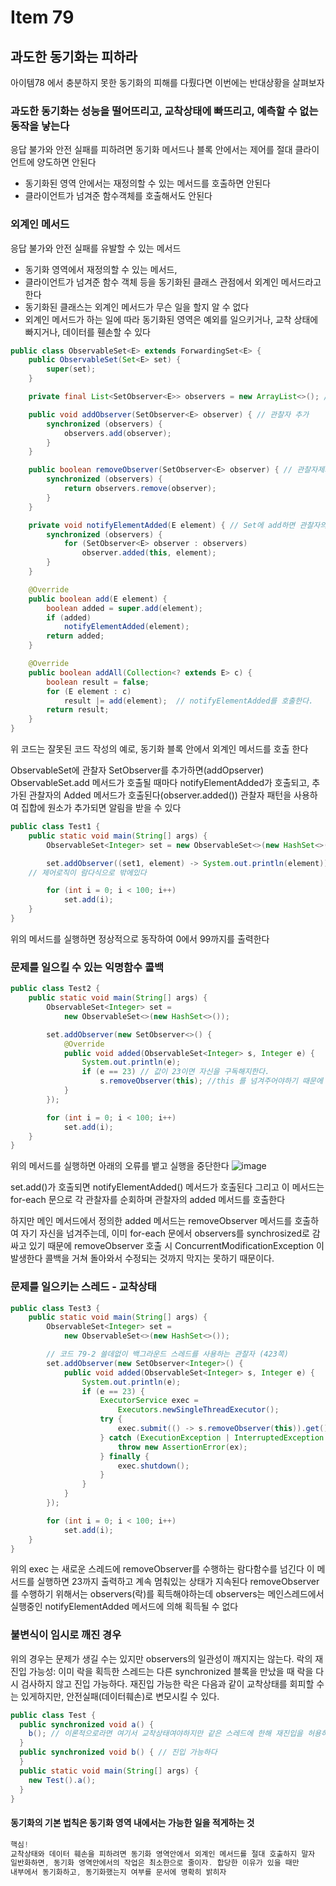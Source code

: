 # Item 79
## 과도한 동기화는 피하라
아이템78 에서 충분하지 못한 동기화의 피해를 다뤘다면 이번에는 반대상황을 살펴보자

### 과도한 동기화는 성능을 떨어뜨리고, 교착상태에 빠뜨리고, 예측할 수 없는 동작을 낳는다
응답 불가와 안전 실패를 피하려면 동기화 메서드나 블록 안에서는 제어를 절대 클라이언트에 양도하면 안된다
- 동기화된 영역 안에서는 재정의할 수 있는 메서드를 호출하면 안된다
- 클라이언트가 넘겨준 함수객체를 호출해서도 안된다

### 외계인 메서드
응답 불가와 안전 실패를 유발할 수 있는 메서드
- 동기화 영역에서 재정의할 수 있는 메서드,
- 클라이언트가 넘겨준 함수 객체 등을 동기화된 클래스 관점에서 외계인 메서드라고 한다
- 동기화된 클래스는 외계인 메서드가 무슨 일을 할지 알 수 없다
- 외계인 메서드가 하는 일에 따라 동기화된 영역은 예외를 일으키거나, 교착 상태에 빠지거나, 데이터를 휀손할 수 있다


```java
public class ObservableSet<E> extends ForwardingSet<E> {
    public ObservableSet(Set<E> set) {
        super(set);
    }

    private final List<SetObserver<E>> observers = new ArrayList<>(); // 관찰자리스트 보관

    public void addObserver(SetObserver<E> observer) { // 관찰자 추가
        synchronized (observers) {
            observers.add(observer);
        }
    }

    public boolean removeObserver(SetObserver<E> observer) { // 관찰자제거
        synchronized (observers) {
            return observers.remove(observer);
        }
    }

    private void notifyElementAdded(E element) { // Set에 add하면 관찰자의 added 메서드를 호출한다.
        synchronized (observers) {
            for (SetObserver<E> observer : observers)
                observer.added(this, element);
        }
    }

    @Override
    public boolean add(E element) {
        boolean added = super.add(element);
        if (added)
            notifyElementAdded(element);
        return added;
    }

    @Override
    public boolean addAll(Collection<? extends E> c) {
        boolean result = false;
        for (E element : c)
            result |= add(element);  // notifyElementAdded를 호출한다.
        return result;
    }
}
```
위 코드는 잘못된 코드 작성의 예로, 동기화 블록 안에서 외계인 메서드를 호출 한다

ObservableSet에 관찰자 SetObserver를 추가하면(addOpserver) ObservableSet.add 메서드가
호출될 때마다 notifyElementAdded가 호출되고, 추가된 관찰자의 Added 메서드가 호출된다(observer.added())
관찰자 패턴을 사용하여 집합에 원소가 추가되면 알림을 받을 수 있다

```java
public class Test1 {
    public static void main(String[] args) {
        ObservableSet<Integer> set = new ObservableSet<>(new HashSet<>());

        set.addObserver((set1, element) -> System.out.println(element)); // add 된 원소를 출력한다.
    // 제어로직이 람다식으로 밖에있다

        for (int i = 0; i < 100; i++)
            set.add(i);
    }
}
```
위의 메서드를 실행하면 정상적으로 동작하여 0에서 99까지를 출력한다


### 문제를 일으킬 수 있는 익명함수 콜백
```java
public class Test2 {
    public static void main(String[] args) {
        ObservableSet<Integer> set =
            new ObservableSet<>(new HashSet<>());

        set.addObserver(new SetObserver<>() {
            @Override
            public void added(ObservableSet<Integer> s, Integer e) {
                System.out.println(e);
                if (e == 23) // 값이 23이면 자신을 구독해지한다.
                    s.removeObserver(this); //this 를 넘겨주어야하기 때문에 람다로는 안됨.
            }
        });

        for (int i = 0; i < 100; i++)
            set.add(i);
    }
}
```
위의 메서드를 실행하면 아래의 오류를 뱉고 실행을 중단한다
![image](https://github.com/Ju-Yeongmin/effective_java_study/assets/110506500/727ba077-7ced-43bf-81c9-3b404a3447cb)

set.add()가 호출되면 notifyElementAdded() 메서드가 호출된다
그리고 이 메서드는 for-each 문으로 각 관찰자를 순회하며 관찰자의 added 메서드를 호출한다

하지만 메인 메서드에서 정의한 added 메서드는 removeObserver 메서드를 호출하여 자기 자신을 넘겨주는데,
이미 for-each 문에서 observers를 synchrosized로 감싸고 있기 때문에 removeObserver 호출 시
ConcurrentModificationException 이 발생한다 
콜백을 거쳐 돌아와서 수정되는 것까지 막지는 못하기 때문이다.

### 문제를 일으키는 스레드 - 교착상태

```java
public class Test3 {
    public static void main(String[] args) {
        ObservableSet<Integer> set =
            new ObservableSet<>(new HashSet<>());

        // 코드 79-2 쓸데없이 백그라운드 스레드를 사용하는 관찰자 (423쪽)
        set.addObserver(new SetObserver<Integer>() {
            public void added(ObservableSet<Integer> s, Integer e) {
                System.out.println(e);
                if (e == 23) {
                    ExecutorService exec =
                        Executors.newSingleThreadExecutor();
                    try {
                        exec.submit(() -> s.removeObserver(this)).get();
                    } catch (ExecutionException | InterruptedException ex) {
                        throw new AssertionError(ex);
                    } finally {
                        exec.shutdown();
                    }
                }
            }
        });

        for (int i = 0; i < 100; i++)
            set.add(i);
    }
}
```
위의 exec 는 새로운 스레드에 removeObserver를 수행하는 람다함수를 넘긴다
이 메서드를 실행하면 23까지 출력하고 계속 멈춰있는 상태가 지속된다
removeObserver를 수행하기 위해서는 observers(락)를 획득해야하는데 
observers는 메인스레드에서 실행중인 notifyElementAdded 메서드에 의해 획득될 수 없다


### 불변식이 임시로 깨진 경우
위의 경우는 문제가 생길 수는 있지만 observers의 일관성이 깨지지는 않는다.
락의 재진입 가능성: 이미 락을 획득한 스레드는 다른 synchronized 블록을 만났을 때 락을 다시 검사하지 않고 진입 가능하다.
재진입 가능한 락은 다음과 같이 교착상태를 회피할 수는 있게하지만, 안전실패(데이터훼손)로 변모시킬 수 있다.

```java
public class Test {
  public synchronized void a() {
    b(); // 이론적으로라면 여기서 교착상태여야하지만 같은 스레드에 한해 재진입을 허용하기 때문에 
  }
  public synchronized void b() { // 진입 가능하다
  }
  public static void main(String[] args) {
    new Test().a();
  }
}
```

#### 동기화의 기본 법칙은 동기화 영역 내에서는 가능한 일을 적게하는 것


```java
핵심!
교착상태와 데이터 훼손을 피하려면 동기화 영역안에서 외계인 메서드를 절대 호출하지 말자
일반화하면, 동기화 영역안에서의 작업은 최소한으로 줄이자. 합당한 이유가 있을 때만
내부에서 동기화하고, 동기화했는지 여부를 문서에 명확히 밝히자
```
